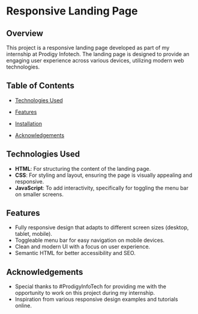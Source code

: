 # Responsive Landing Page

## Overview

This project is a responsive landing page developed as part of my internship at Prodigy Infotech. The landing page is designed to provide an engaging user experience across various devices, utilizing modern web technologies.

## Table of Contents

- [Technologies Used](#technologies-used)
- [Features](#features)
- [Installation](#installation)
  

- [Acknowledgements](#acknowledgements)

## Technologies Used

- **HTML**: For structuring the content of the landing page.
- **CSS**: For styling and layout, ensuring the page is visually appealing and responsive.
- **JavaScript**: To add interactivity, specifically for toggling the menu bar on smaller screens.

## Features

- Fully responsive design that adapts to different screen sizes (desktop, tablet, mobile).
- Toggleable menu bar for easy navigation on mobile devices.
- Clean and modern UI with a focus on user experience.
- Semantic HTML for better accessibility and SEO.


## Acknowledgements

- Special thanks to #ProdigyInfoTech for providing me with the opportunity to work on this project during my internship.
- Inspiration from various responsive design examples and tutorials online.

